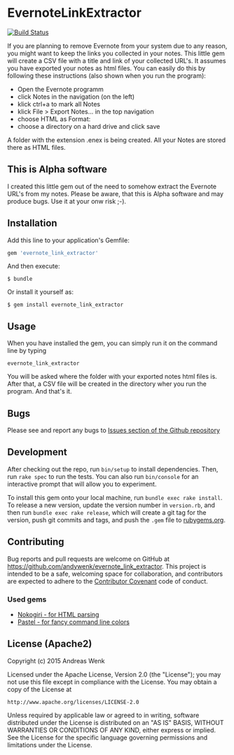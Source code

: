 # EvernoteLinkExtractor

[![Build Status](https://travis-ci.org/andywenk/evernote_link_extractor.svg?branch=master)](https://travis-ci.org/andywenk/evernote_link_extractor)

If you are planning to remove Evernote from your system due to any reason, you might want to keep the links you collected
in your notes. This little gem will create a CSV file with a title and link of your collected URL's. It assumes you
have exported your notes as html files. You can easily do this by following these instructions (also shown
  when you run the program):

  * Open the Evernote programm
  * click Notes in the navigation (on the left)
  * klick ctrl+a to mark all Notes
  * klick File > Export Notes... in the top navigation
  * choose HTML as Format:
  * choose a directory on a hard drive and click save

A folder with the extension .enex is being created. All your Notes are stored there as HTML files.

## This is Alpha software

I created this little gem out of the need to somehow extract the Evernote URL's from my notes. Please be aware, that this is Alpha software and may produce bugs. Use it at your onw risk ;-).

## Installation

Add this line to your application's Gemfile:

```ruby
gem 'evernote_link_extractor'
```

And then execute:

    $ bundle

Or install it yourself as:

    $ gem install evernote_link_extractor

## Usage

When you have installed the gem, you can simply run it on the command line by typing

    evernote_link_extractor

You will be asked where the folder with your exported notes html files is. After that, a CSV file will be created
in the directory wher you run the program. And that's it.

## Bugs

Please see and report any bugs to [Issues section of the Github repository](https://github.com/andywenk/evernote_link_extractor/issues)

## Development

After checking out the repo, run `bin/setup` to install dependencies. Then, run `rake spec` to run the tests. You can also run `bin/console` for an interactive prompt that will allow you to experiment.

To install this gem onto your local machine, run `bundle exec rake install`. To release a new version, update the version number in `version.rb`, and then run `bundle exec rake release`, which will create a git tag for the version, push git commits and tags, and push the `.gem` file to [rubygems.org](https://rubygems.org).

## Contributing

Bug reports and pull requests are welcome on GitHub at https://github.com/andywenk/evernote_link_extractor. This project is intended to be a safe, welcoming space for collaboration, and contributors are expected to adhere to the [Contributor Covenant](contributor-covenant.org) code of conduct.

### Used gems

* [Nokogiri - for HTML parsing](https://github.com/sparklemotion/nokogiri)
* [Pastel - for fancy command line colors](https://github.com/peter-murach/pastel)

## License (Apache2)

Copyright (c) 2015 Andreas Wenk

Licensed under the Apache License, Version 2.0 (the "License"); you may not use this file except in compliance with the License. You may obtain a copy of the License at

    http://www.apache.org/licenses/LICENSE-2.0

Unless required by applicable law or agreed to in writing, software distributed under the License is distributed on an "AS IS" BASIS, WITHOUT WARRANTIES OR CONDITIONS OF ANY KIND, either express or implied. See the License for the specific language governing permissions and limitations under the License.
